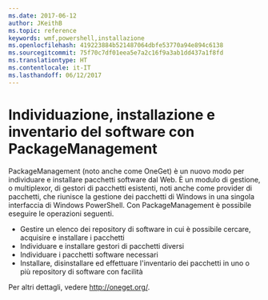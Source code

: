 ```yaml
---
ms.date: 2017-06-12
author: JKeithB
ms.topic: reference
keywords: wmf,powershell,installazione
ms.openlocfilehash: 419223884b521487064dbfe53770a94e894c6138
ms.sourcegitcommit: 75f70c7df01eea5e7a2c16f9a3ab1dd437a1f8fd
ms.translationtype: HT
ms.contentlocale: it-IT
ms.lasthandoff: 06/12/2017
---
```

# <a name="software-discovery-install-and-inventory-with-packagemanagement"></a>Individuazione, installazione e inventario del software con PackageManagement

PackageManagement (noto anche come OneGet) è un nuovo modo per individuare e installare pacchetti software dal Web. È un modulo di gestione, o multiplexor, di gestori di pacchetti esistenti, noti anche come provider di pacchetti, che riunisce la gestione dei pacchetti di Windows in una singola interfaccia di Windows PowerShell. Con PackageManagement è possibile eseguire le operazioni seguenti.

-   Gestire un elenco dei repository di software in cui è possibile cercare, acquisire e installare i pacchetti
-   Individuare e installare gestori di pacchetti diversi
-   Individuare i pacchetti software necessari
-   Installare, disinstallare ed effettuare l'inventario dei pacchetti in uno o più repository di software con facilità

Per altri dettagli, vedere http://oneget.org/.

